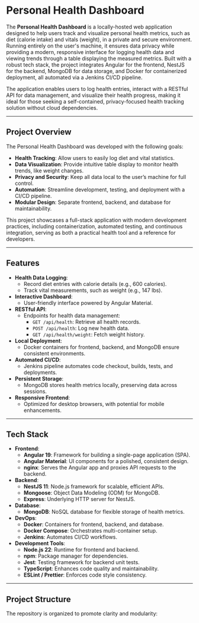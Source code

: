 # Personal Health Dashboard

The **Personal Health Dashboard** is a locally-hosted web application designed to help users track and visualize personal health metrics, such as diet (calorie intake) and vitals (weight), in a private and secure environment. Running entirely on the user's machine, it ensures data privacy while providing a modern, responsive interface for logging health data and viewing trends through a table displaying the measured metrics. Built with a robust tech stack, the project integrates Angular for the frontend, NestJS for the backend, MongoDB for data storage, and Docker for containerized deployment, all automated via a Jenkins CI/CD pipeline.

The application enables users to log health entries, interact with a RESTful API for data management, and visualize their health progress, making it ideal for those seeking a self-contained, privacy-focused health tracking solution without cloud dependencies.

---

## Project Overview

The Personal Health Dashboard was developed with the following goals:
- **Health Tracking**: Allow users to easily log diet and vital statistics.
- **Data Visualization**: Provide intuitive table display to monitor health trends, like weight changes.
- **Privacy and Security**: Keep all data local to the user’s machine for full control.
- **Automation**: Streamline development, testing, and deployment with a CI/CD pipeline.
- **Modular Design**: Separate frontend, backend, and database for maintainability.

This project showcases a full-stack application with modern development practices, including containerization, automated testing, and continuous integration, serving as both a practical health tool and a reference for developers.

---

## Features

- **Health Data Logging**:
  - Record diet entries with calorie details (e.g., 600 calories).
  - Track vital measurements, such as weight (e.g., 147 lbs).
- **Interactive Dashboard**:
  - User-friendly interface powered by Angular Material.
- **RESTful API**:
  - Endpoints for health data management:
    - `GET /api/health`: Retrieve all health records.
    - `POST /api/health`: Log new health data.
    - `GET /api/health/weight`: Fetch weight history.
- **Local Deployment**:
  - Docker containers for frontend, backend, and MongoDB ensure consistent environments.
- **Automated CI/CD**:
  - Jenkins pipeline automates code checkout, builds, tests, and deployments.
- **Persistent Storage**:
  - MongoDB stores health metrics locally, preserving data across sessions.
- **Responsive Frontend**:
  - Optimized for desktop browsers, with potential for mobile enhancements.

---

## Tech Stack

- **Frontend**:
  - **Angular 19**: Framework for building a single-page application (SPA).
  - **Angular Material**: UI components for a polished, consistent design.
  - **nginx**: Serves the Angular app and proxies API requests to the backend.
- **Backend**:
  - **NestJS 11**: Node.js framework for scalable, efficient APIs.
  - **Mongoose**: Object Data Modeling (ODM) for MongoDB.
  - **Express**: Underlying HTTP server for NestJS.
- **Database**:
  - **MongoDB**: NoSQL database for flexible storage of health metrics.
- **DevOps**:
  - **Docker**: Containers for frontend, backend, and database.
  - **Docker Compose**: Orchestrates multi-container setup.
  - **Jenkins**: Automates CI/CD workflows.
- **Development Tools**:
  - **Node.js 22**: Runtime for frontend and backend.
  - **npm**: Package manager for dependencies.
  - **Jest**: Testing framework for backend unit tests.
  - **TypeScript**: Enhances code quality and maintainability.
  - **ESLint / Prettier**: Enforces code style consistency.

---

## Project Structure

The repository is organized to promote clarity and modularity:
